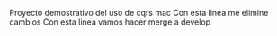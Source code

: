 Proyecto demostrativo del uso de cqrs mac
Con esta linea me elimine cambios
Con esta linea vamos hacer merge a develop
